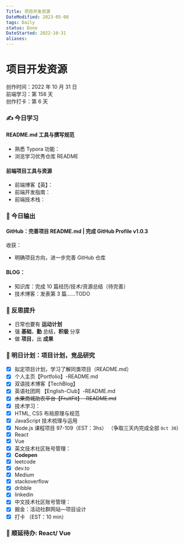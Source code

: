 ```yaml
---
Title: 项目开发资源
DateModified: 2023-05-08
tags: Daily
status: Done
DateStarted: 2022-10-31
aliases:
---
```


# 项目开发资源

创作时间：2022 年 10 月 31 日  
前端学习：第 158 天  
创作打卡：第 6 天

### ✍️ 今日学习

#### README.md 工具与撰写规范

- 熟悉 Typora 功能：
- 浏览学习优秀仓库 README

#### 前端项目工具与资源

- 前端博客【英】：
- 前端开发指南：
- 前端技术栈：

### 🔖 今日输出

#### GitHub：完善项目 README.md | 完成 GitHub Profile v1.0.3

收获：

- 明确项目方向，进一步完善 GitHub 仓库

#### BLOG：

- 知识库：完成 10 篇经历/技术/资源总结（待完善）
- 技术博客：发表第 3 篇……TODO

### 🔖 反思提升

- 日常也要有 **运动计划**
- 强 **基础**，**勤** 总结，**积极** 分享
- 做 **项目**，出 **成果**

### 🔖 明日计划：项目计划，竞品研究

- [x] 拟定项目计划，学习了解同类项目（README.md）
- [x] 个人主页【Portfolio】-README.md
- [x] 双语技术博客【TechBlog】
- [x] 英语社团网 【English-Club】-README.md
- [x] ~~水果商城助农平台【FruitFit】 -README.md~~
- [x] 技术学习：
- [x] HTML, CSS 布局原理与规范
- [x] JavaScript 技术梳理与运用
- [x] Node.js 课程项目 97-109（EST：3hs） （争取三天内完成全部 `Oct 30`）
- [x] React
- [x] Vue
- [x] 英文技术社区账号管理：
- [x] **Codepen**
- [x] leetcode
- [x] dev.to
- [x] Medium
- [x] stackoverflow
- [x] dribble
- [x] linkedin
- [x] 中文技术社区账号管理：
- [x] 掘金：活动社群网站—项目设计
- [x] 打卡 （EST：10 min）

### 🔖 顺延待办: React/ Vue
